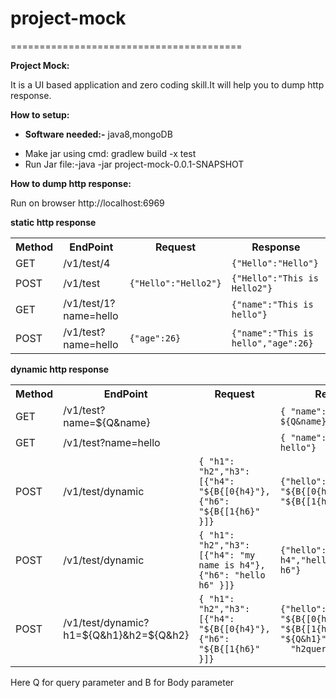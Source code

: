 # project-mock
========================================

<b>Project Mock:</b>
<p>It is a UI based application and zero coding skill.It will help you to dump http response.</p>
<b>How to setup:</b>
<ul>
  <li>
    <p> <b>Software needed:-</b> java8,mongoDB</p>
  </li>
  <li>Make jar using cmd: gradlew build -x test</li>
  <li>Run Jar file:-java -jar project-mock-0.0.1-SNAPSHOT</li>
</ul>
<b>How to dump http response:</b>
<p>Run on browser http://localhost:6969</p>
<b>static http response</b>
<table style="width:100%">
  <tr>
    <th>Method</th>
    <th>EndPoint</th>
    <th>Request</th>
     <th>Response</th>
  </tr>
  <tr>
    <td>GET</td>
    <td>/v1/test/4</td>
    <td><code></code></td>
    <td><code>{"Hello":"Hello"}</code></td>
  </tr>
   <tr>
    <td>POST</td>
    <td>/v1/test</td>
    <td><code>{"Hello":"Hello2"}</code></td>
    <td><code>{"Hello":"This is Hello2"}</code></td>
  </tr>
   <tr>
    <td>GET</td>
    <td>/v1/test/1?name=hello</td>
    <td><code></code></td>
    <td><code>{"name":"This is hello"}</code></td>
  </tr>
   <tr>
    <td>POST</td>
    <td>/v1/test?name=hello</td>
    <td><code>{"age":26}</code></td>
    <td><code>{"name":"This is hello","age":26}</code></td>
  </tr>
</table>  
<b>dynamic http response</b>
<table style="width:100%">
  <tr>
    <th>Method</th>
    <th>EndPoint</th>
    <th>Request</th>
     <th>Response</th>
  </tr>
  <tr>
    <td>GET</td>
    <td>/v1/test?name=${Q&name}</td>
    <td><code></code></td>
    <td><code>{ "name": "my name is ${Q&name}"}</code></td>
  </tr>
   <tr>
    <td>GET</td>
    <td>/v1/test?name=hello</td>
    <td><code></code></td>
    <td><code>{ "name": "my name is hello"}</code></td>
  </tr>
    <tr>
    <td>POST</td>
    <td>/v1/test/dynamic</td>
    <td><code>{ "h1": "h2","h3": [{"h4": "${B{[0{h4}"},{"h6": "${B{[1{h6}" }]}</code></td>
    <td><code>{"hello": "${B{[0{h4}","hello2": "${B{[1{h6}"}</code></td>
  </tr>
   <tr>
    <td>POST</td>
    <td>/v1/test/dynamic</td>
    <td><code>{ "h1": "h2","h3": [{"h4": "my name is h4"},{"h6": "hello h6" }]}</code></td>
    <td><code>{"hello": "my name is h4","hello2": "hello h6"}</code></td>
  </tr>
   <tr>
    <td>POST</td>
    <td>/v1/test/dynamic?h1=${Q&h1}&h2=${Q&h2}</td>
    <td><code>{ "h1": "h2","h3": [{"h4": "${B{[0{h4}"},{"h6": "${B{[1{h6}" }]}</code></td>
    <td><code>{"hello": "${B{[0{h4}","hello2": "${B{[1{h6}","h1query": "${Q&h1}",
  "h2query": "${Q&h2}"}</code></td>
  </tr>
  </table>
  <p>Here Q for query parameter and B for Body parameter</p>
